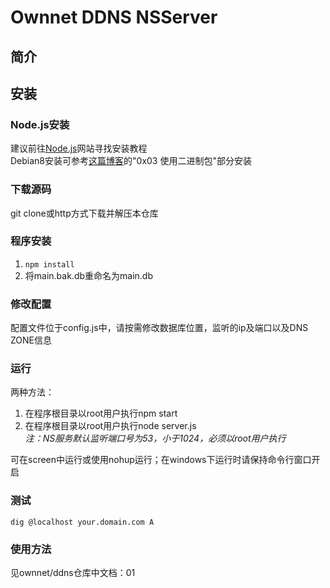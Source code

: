 # Ownnet DDNS NSServer
## 简介
## 安装
### Node.js安装
建议前往[Node.js](https://nodejs.org)网站寻找安装教程  
Debian8安装可参考[这篇博客](http://o00o.site/archives/69)的"0x03 使用二进制包"部分安装
### 下载源码
git clone或http方式下载并解压本仓库
### 程序安装
1. `npm install`
2. 将main.bak.db重命名为main.db 
 
### 修改配置  
配置文件位于config.js中，请按需修改数据库位置，监听的ip及端口以及DNS ZONE信息

### 运行
两种方法：  
1. 在程序根目录以root用户执行npm start  
2. 在程序根目录以root用户执行node server.js  
*注：NS服务默认监听端口号为53，小于1024，必须以root用户执行*

可在screen中运行或使用nohup运行；在windows下运行时请保持命令行窗口开启

### 测试
`dig @localhost your.domain.com A`

### 使用方法
见ownnet/ddns仓库中文档：01